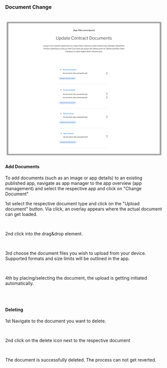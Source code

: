 ### Document Change

<br>

<img width="636" alt="image" src="https://raw.githubusercontent.com/eclipse-tractusx/portal-assets/main/docs/static/update-contract-documents.png">

<br>

#### Add Documents

To add documents (such as an image or app details) to an existing published app, navigate as app manager to the app overview (app management) and select the respective app and click on "Change Document"

1st select the respective document type and click on the "Upload document" button.
Via click, an overlay appears where the actual document can get loaded.

<br>

2nd click into the drag&drop element.

<br>

3rd choose the document files you wish to upload from your device. Supported formats and size limits will be outlined in the app.

<br>

4th by placing/selecting the document, the upload is getting initiated automatically.

<br>
<br>

#### Deleting

1st Navigate to the document you want to delete.

<br>

2nd click on the delete icon next to the respective document

<br>

The document is successfully deleted. The process can not get reverted.
